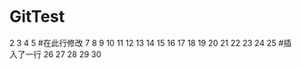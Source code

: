 # GitTest
2
3
4
5
#在此行修改
7
8
9
10
11
12
13
14
15
16
17
18
19
20
21
22
23
24
25
#插入了一行
26
27
28
29
30
